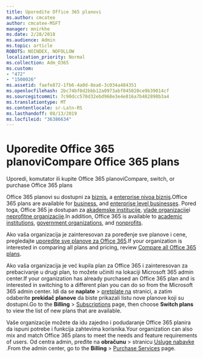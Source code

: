 ```yaml
---
title: Uporedite Office 365 planovi
ms.author: cmcatee
author: cmcatee-MSFT
manager: mnirkhe
ms.date: 2/28/2018
ms.audience: Admin
ms.topic: article
ROBOTS: NOINDEX, NOFOLLOW
localization_priority: Normal
ms.collection: Adm_O365
ms.custom:
- "472"
- "1500026"
ms.assetid: faefe872-1fb6-4a0d-8ea6-3c034a484351
ms.openlocfilehash: 2bc74bf0d2bbb12a0973abf045020ce9b39014cf
ms.sourcegitcommit: 7c90dcc570d32ebd968e3e4e816a7b482890b3a4
ms.translationtype: MT
ms.contentlocale: sr-Latn-RS
ms.lasthandoff: 08/13/2019
ms.locfileid: "36386634"
---
```

# <a name="compare-office-365-plans"></a><span data-ttu-id="84e6a-102">Uporedite Office 365 planovi</span><span class="sxs-lookup"><span data-stu-id="84e6a-102">Compare Office 365 plans</span></span>

<span data-ttu-id="84e6a-103">Uporedi, komutator ili kupite Office 365 planovi</span><span class="sxs-lookup"><span data-stu-id="84e6a-103">Compare, switch, or purchase Office 365 plans</span></span>
  
<span data-ttu-id="84e6a-104">Office 365 planovi su dostupni za [biznis](https://products.office.com/compare-all-microsoft-office-products?tab=2), a [enterprise nivoa biznis](https://products.office.com/business/compare-more-office-365-for-business-plans).</span><span class="sxs-lookup"><span data-stu-id="84e6a-104">Office 365 plans are available for [business](https://products.office.com/compare-all-microsoft-office-products?tab=2), and [enterprise level businesses](https://products.office.com/business/compare-more-office-365-for-business-plans).</span></span> <span data-ttu-id="84e6a-105">Pored toga, Office 365 je dostupan za [akademske institucije](https://products.office.com/academic/compare-office-365-education-plans), [vlade organizacije](https://products.office.com/government/compare-office-365-government-plans)i [neprofitne organizacije](https://products.office.com/nonprofit/office-365-nonprofit-plans-and-pricing?tab=1).</span><span class="sxs-lookup"><span data-stu-id="84e6a-105">In addition, Office 365 is available to [academic institutions](https://products.office.com/academic/compare-office-365-education-plans), [government organizations](https://products.office.com/government/compare-office-365-government-plans), and [nonprofits](https://products.office.com/nonprofit/office-365-nonprofit-plans-and-pricing?tab=1).</span></span>
  
<span data-ttu-id="84e6a-106">Ako vaša organizacija je zainteresovan za poređenje sve planove i cene, pregledajte [uporedite sve planove za Office 365](https://products.office.com/business/compare-more-office-365-for-business-plans).</span><span class="sxs-lookup"><span data-stu-id="84e6a-106">If your organization is interested in comparing all plans and pricing, review [Compare all Office 365 plans](https://products.office.com/business/compare-more-office-365-for-business-plans).</span></span>
  
<span data-ttu-id="84e6a-107">Ako vaša organizacija je već kupila plan za Office 365 i zainteresovan za prebacivanje u drugi plan, to možete učiniti na lokaciji Microsoft 365 admin center.</span><span class="sxs-lookup"><span data-stu-id="84e6a-107">If your organization has already purchased an Office 365 plan and is interested in switching to a different plan you can do so from the Microsoft 365 admin center.</span></span> <span data-ttu-id="84e6a-108">Idi da se **naplate** \> [pretplate na](https://go.microsoft.com/fwlink/p/?linkid=842054) stranici, a zatim odaberite **prekidač planove** da biste prikazali listu nove planove koji su dostupni.</span><span class="sxs-lookup"><span data-stu-id="84e6a-108">Go to the **Billing** \> [Subscriptions](https://go.microsoft.com/fwlink/p/?linkid=842054) page, then choose **Switch plans** to view the list of new plans that are available.</span></span>
  
<span data-ttu-id="84e6a-109">Vaše organizacije možete da idu zajedno i podudaranje Office 365 planira da ispuni potrebe i funkcija zahtevima korisnika.</span><span class="sxs-lookup"><span data-stu-id="84e6a-109">Your organization can also mix and match Office 365 plans to meet the needs and feature requirements of users.</span></span> <span data-ttu-id="84e6a-110">Od centra admin, pređite na **obračunu** \> stranicu [Usluge nabavke](https://go.microsoft.com/fwlink/p/?linkid=868433) .</span><span class="sxs-lookup"><span data-stu-id="84e6a-110">From the admin center, go to the **Billing** \> [Purchase Services](https://go.microsoft.com/fwlink/p/?linkid=868433) page.</span></span>